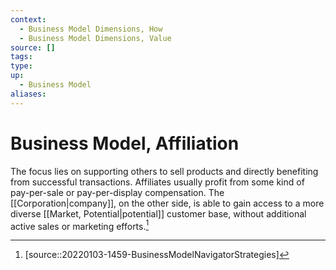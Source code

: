 ```yaml
---
context:
  - Business Model Dimensions, How
  - Business Model Dimensions, Value
source: []
tags:
type:
up:
  - Business Model
aliases:
---
```


# Business Model, Affiliation

The focus lies on supporting others to sell products and directly benefiting from successful transactions. Affiliates usually profit from some kind of pay-per-sale or pay-per-display compensation. The [[Corporation|company]], on the other side, is able to gain access to a more diverse [[Market, Potential|potential]] customer base, without additional active sales or marketing efforts.[^1]

[^1]: [source::20220103-1459-BusinessModelNavigatorStrategies]
